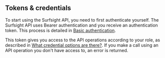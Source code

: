 ## Tokens & credentials

To start using the Surfsight API, you need to first authenticate
yourself. The Surfsight API uses Bearer authentication and you receive
an authentication token. This process is detailed in [Basic
authentication](#basic-authentication).

This token gives you access to the API operations according to your
role, as described in [What credential options are
there?](#what-credential-options-are-there). If you make a call using an
API operation you don\'t have access to, an error is returned.